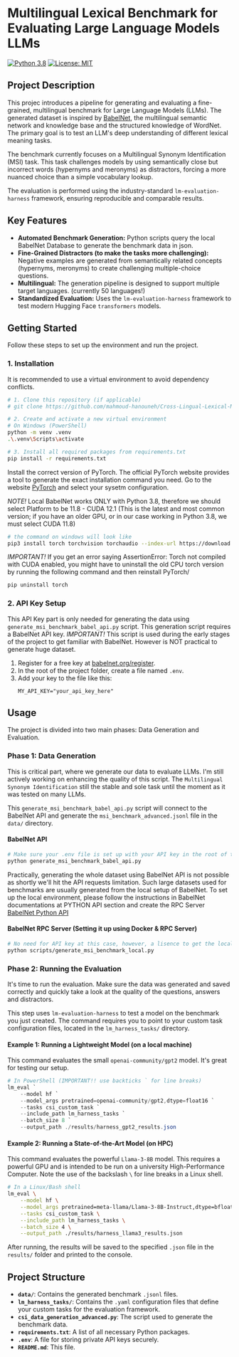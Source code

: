 # Multilingual Lexical Benchmark for Evaluating Large Language Models LLMs

[![Python 3.8](https://img.shields.io/badge/python-3.8+-blue.svg)](https://www.python.org/downloads/)
[![License: MIT](https://img.shields.io/badge/License-MIT-yellow.svg)](https://opensource.org/licenses/MIT)

## Project Description

This projec introduces a pipeline for generating and evaluating a fine-grained, multilingual benchmark for Large Language Models (LLMs). The generated dataset is inspired by [BabelNet](https://babelnet.org/about), the multilingual semantic network and knowledge base and the structured knowledge of WordNet. The primary goal is to test an LLM's deep understanding of different lexical meaning tasks.

The benchmark currently focuses on a Multilingual Synonym Identification (MSI) task. This task challenges models by using semantically close but incorrect words (hypernyms and meronyms) as distractors, forcing a more nuanced choice than a simple vocabulary lookup.

The evaluation is performed using the industry-standard `lm-evaluation-harness` framework, ensuring reproducible and comparable results.

## Key Features

- **Automated Benchmark Generation:** Python scripts query the local BabelNet Database to generate the benchmark data in json.
- **Fine-Grained Distractors (to make the tasks more challenging):** Negative examples are generated from semantically related concepts (hypernyms, meronyms) to create challenging multiple-choice questions.
- **Multilingual:** The generation pipeline is designed to support multiple target languages. (currently 50 languages!)
- **Standardized Evaluation:** Uses the `lm-evaluation-harness` framework to test modern Hugging Face `transformers` models.

## Getting Started

Follow these steps to set up the environment and run the project.

### 1. Installation

It is recommended to use a virtual environment to avoid dependency conflicts.

```bash
# 1. Clone this repository (if applicable)
# git clone https://github.com/mahmoud-hanouneh/Cross-Lingual-Lexical-Meanings-Benchmark

# 2. Create and activate a new virtual environment
# On Windows (PowerShell)
python -m venv .venv
.\.venv\Scripts\activate

# 3. Install all required packages from requirements.txt
pip install -r requirements.txt
```

Install the correct version of PyTorch.
The official PyTorch website provides a tool to generate the exact installation command you need. Go to the website [PyTorch](https://pytorch.org/get-started/locally/) and select your sysetm configuration.

_NOTE!_ Local BabelNet works ONLY with Python 3.8, therefore we should select Platform to be 11.8 - CUDA 12.1 (This is the latest and most common version; if you have an older GPU, or in our case working in Python 3.8, we must select CUDA 11.8)

```bash
# the command on windows will look like
pip3 install torch torchvision torchaudio --index-url https://download.pytorch.org/whl/cu118

```

_IMPORTANT!_ If you get an error saying AssertionError: Torch not compiled with CUDA enabled, you might have to uninstall the old CPU torch version by running the following command and then reinstall PyTorch/

```bash
pip uninstall torch

```

### 2. API Key Setup

This API Key part is only needed for generating the data using `generate_msi_benchmark_babel_api.py` script. This generation script requires a BabelNet API key.
_IMPORTANT!_ This script is used during the early stages of the project to get familiar with BabelNet. However is NOT practical to generate huge dataset.

1.  Register for a free key at [babelnet.org/register](https://babelnet.org/register).
2.  In the root of the project folder, create a file named `.env`.
3.  Add your key to the file like this:
    ```
    MY_API_KEY="your_api_key_here"
    ```

## Usage

The project is divided into two main phases: Data Generation and Evaluation.

### Phase 1: Data Generation

This is critical part, where we generate our data to evaluate LLMs. I'm still actively working on enhancing the quality of this script. The `Multilingual Synonym Identification` still the stable and sole task until the moment as it was tested on many LLMs.

This `generate_msi_benchmark_babel_api.py` script will connect to the BabelNet API and generate the `msi_benchmark_advanced.jsonl` file in the `data/` directory.

#### BabelNet API

```bash
# Make sure your .env file is set up with your API key in the root of the project.
python generate_msi_benchmark_babel_api.py
```

Practically, generating the whole dataset using BabelNet API is not possible as shortly we'll hit the API requests limitation. Such large datasets used for benchmarks are usually generated from the local setup of BabelNet. To set up the local environment, please follow the instructions in BabelNet documentations at PYTHON API section and create the RPC Server [BabelNet Python API]('https://babelnet.org/guide')

#### BabelNet RPC Server (Setting it up using Docker & RPC Server)

```bash
# No need for API key at this case, however, a lisence to get the local copy of BabekNet dataset is required.
python scripts/generate_msi_benchmark_local.py
```

### Phase 2: Running the Evaluation

It's time to run the evaluation. Make sure the data was generated and saved correctly and quickly take a look at the quality of the questions, answers and distractors.

This step uses `lm-evaluation-harness` to test a model on the benchmark you just created. The command requires you to point to your custom task configuration files, located in the `lm_harness_tasks/` directory.

#### **Example 1: Running a Lightweight Model (on a local machine)**

This command evaluates the small `openai-community/gpt2` model. It's great for testing our setup.

```powershell
# In PowerShell (IMPORTANT!! use backticks ` for line breaks)
lm_eval `
    --model hf `
    --model_args pretrained=openai-community/gpt2,dtype=float16 `
    --tasks csi_custom_task `
    --include_path lm_harness_tasks `
    --batch_size 8 `
    --output_path ./results/harness_gpt2_results.json
```

#### **Example 2: Running a State-of-the-Art Model (on HPC)**

This command evaluates the powerful `Llama-3-8B` model. This requires a powerful GPU and is intended to be run on a university High-Performance Computer. Note the use of the backslash `\` for line breaks in a Linux shell.

```bash
# In a Linux/Bash shell
lm_eval \
    --model hf \
    --model_args pretrained=meta-llama/Llama-3-8B-Instruct,dtype=bfloat16 \
    --tasks csi_custom_task \
    --include_path lm_harness_tasks \
    --batch_size 4 \
    --output_path ./results/harness_llama3_results.json
```

After running, the results will be saved to the specified `.json` file in the `results/` folder and printed to the console.

## Project Structure

- **`data/`**: Contains the generated benchmark `.jsonl` files.
- **`lm_harness_tasks/`**: Contains the `.yaml` configuration files that define your custom tasks for the evaluation framework.
- **`csi_data_generation_advanced.py`**: The script used to generate the benchmark data.
- **`requirements.txt`**: A list of all necessary Python packages.
- **`.env`**: A file for storing private API keys securely.
- **`README.md`**: This file.

